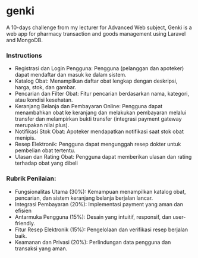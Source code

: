 # genki

A 10-days challenge from my lecturer for Advanced Web subject, Genki is a web app for pharmacy transaction and goods
management using Laravel and MongoDB.

### Instructions

- Registrasi dan Login Pengguna: Pengguna (pelanggan dan apoteker) dapat mendaftar dan masuk ke dalam sistem.
- Katalog Obat: Menampilkan daftar obat lengkap dengan deskripsi, harga, stok, dan gambar.
- Pencarian dan Filter Obat: Fitur pencarian berdasarkan nama, kategori, atau kondisi kesehatan.
- Keranjang Belanja dan Pembayaran Online: Pengguna dapat menambahkan obat ke keranjang dan melakukan pembayaran melalui
  transfer dan melampirkan bukti transfer (integrasi payment gateway merupakan nilai plus).
- Notifikasi Stok Obat: Apoteker mendapatkan notifikasi saat stok obat menipis.
- Resep Elektronik: Pengguna dapat mengunggah resep dokter untuk pembelian obat tertentu.
- Ulasan dan Rating Obat: Pengguna dapat memberikan ulasan dan rating terhadap obat yang dibeli

### Rubrik Penilaian:

- Fungsionalitas Utama (30%): Kemampuan menampilkan katalog obat, pencarian, dan sistem keranjang belanja berjalan
  lancar.
- Integrasi Pembayaran (20%): Implementasi payment yang aman dan efisien
- Antarmuka Pengguna (15%): Desain yang intuitif, responsif, dan user-friendly.
- Fitur Resep Elektronik (15%): Pengelolaan dan verifikasi resep berjalan baik.
- Keamanan dan Privasi (20%): Perlindungan data pengguna dan transaksi yang aman.
